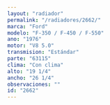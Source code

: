 ```yaml
---
layout: "radiador"
permalink: "/radiadores/2662/"
marca: "Ford"
modelo: "F-350 / F-450 / F-550"
ano: "1976"
motor: "V8 5.0"
transmision: "Estándar"
parte: "63115"
clima: "Con clima"
alto: "19 1/4"
ancho: "26 1/4"
observaciones: ""
id: "2662"
---
```


